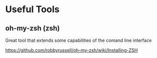 # Useful Tools

## oh-my-zsh (zsh)
Great tool that extends some capabilities of the comand line interface

https://github.com/robbyrussell/oh-my-zsh/wiki/Installing-ZSH
